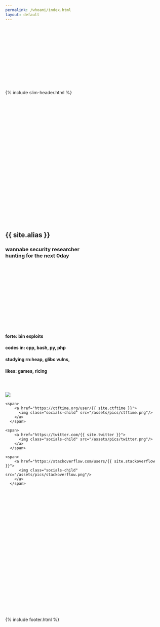 ```yaml
---
permalink: /whoami/index.html
layout: default
---
```


<body>
<div style="padding-top: 5vh"></div>
{% include slim-header.html %}
<div style="padding-top: 10vh"></div>

<h2>{{ site.alias }}</h2>
<h3>
    wannabe security researcher<br/>
    hunting for the next 0day
</h3>
<div style="padding-top: 5vh"></div>

<div class="bio">
    <h4 class="bio-child">
        <span class="bio-class">forte:</span> bin exploits
    </h4>
    <h4 class="bio-child">
        <span class="bio-class">codes in:</span> cpp, bash, py, php
    </h4>
    <h4 class="bio-child">
        <span class="bio-class">studying rn:</span>heap, glibc vulns,
    </h4>
    <h4 class="bio-child">
        <span class="bio-class">likes:</span> games, ricing
    </h4>
</div>

<div style="padding-top: 1vh"></div>

<div class="socials">
      <span>
        <a href="https://github.com/{{ site.github }}">
          <img class="socials-child" src="/assets/pics/git.png"/>
        </a>
      </span>

    <span>
        <a href="https://ctftime.org/user/{{ site.ctftime }}">
          <img class="socials-child" src="/assets/pics/ctftime.png"/>
        </a>
      </span>

    <span>
        <a href="https://twitter.com/{{ site.twitter }}">
          <img class="socials-child" src="/assets/pics/twitter.png"/>
        </a>
      </span>

    <span>
        <a href="https://stackoverflow.com/users/{{ site.stackoverflow }}">
          <img class="socials-child" src="/assets/pics/stackoverflow.png"/>
        </a>
      </span>
</div>

<div style="padding-top: 10vh"></div>
{% include footer.html %}
</body>



